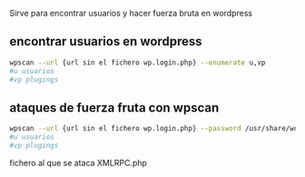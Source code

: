Sirve para encontrar usuarios y hacer fuerza bruta en wordpress


## encontrar usuarios en wordpress

```sh fold:"wpscan encontrar usuarios"
wpscan --url {url sin el fichero wp.login.php} --enumerate u,vp
#u usuarios
#vp plugings
```


## ataques de fuerza fruta con wpscan

```sh fold:"wpscan encontrar usuarios"
wpscan --url {url sin el fichero wp.login.php} --password /usr/share/wordlists/rockyou.txt --usernames {usuarioEncontradoAnteriormente}
#u usuarios
#vp plugings
```


fichero al que se ataca XMLRPC.php